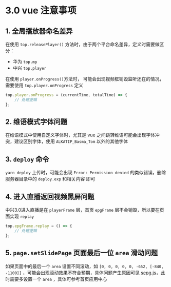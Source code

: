 # 3.0 vue 注意事项
## 1. 全局播放器命名差异
在使用 `top.releasePlayer()` 方法时，由于两个平台命名差异，定义时需要做区分：
 - 华为 `top.mp`
 - 中兴 `top.player`
   
在使用 `player.onProgress()`方法时， 可能会出现视频框销毁监听还在的情况，需要使用 `top.player.onProgress` 定义
```javascript
top.player.onProgress = (currentTime, totalTime) => {
    // 处理逻辑
};
```
## 2. 维语模式字体问题
在维语模式中使用自定义字体时，尤其是 vue 之间跳转维语可能会出现字体冲突，建议区别字体，使用 `ALKATIP_Basma_Tom` 以外的其他字体

## 3. `deploy` 命令
`yarn deploy` 上传时，可能会出现 `Error: Permission denied` 的类似错误，删除服务器目录中的 `deploy.exp` 和相关内容 即可

## 4. 进入直播返回视频黑屏问题
中兴3.0进入直播是在 `playerFrame` 层，首页 `epgFrame` 层不会销毁，所以要在页面实现 `replay`
```javascript
top.epgFrame.replay = () => {
    // 处理逻辑
};
```

## 5. `page.setSlidePage` 页面最后一位 `area` 滑动问题
如果页面中的最后一个 `area` 设置不同滚动，如 `[0, 0, 0, 0, 0, -652, [-840, -1100]]` ，可能会出现滚动效果不符合预期，具体问题产生原因可见 [sepg.js](http://gayhub.seeingtv.com/pkvision_cy_epg/epg_xinjiang/vue_zte3.0/-/blob/master/src/scripts/sepg.js#L3883)，此时需要多设置一个 `area` ，具体可参考首页应用中心
